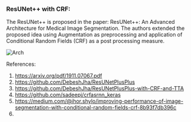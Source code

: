 ### ResUNet++ with CRF:

The ResUNet++ is proposed in the paper: ResUNet++: An Advanced Architecture for Medical Image Segmentation. The authors extended the proposed idea using Augmentation as preprocessing and application of Conditional Random Fields (CRF) as a post processing measure.

![Arch](https://github.com/DebeshJha/ResUNetPlusPlus)

References: 

1. https://arxiv.org/pdf/1911.07067.pdf
2. https://github.com/DebeshJha/ResUNetPlusPlus
3. https://github.com/DebeshJha/ResUNetPlusPlus-with-CRF-and-TTA
4. https://github.com/sadeepj/crfasrnn_keras
5. https://medium.com/@ihor.shylo/improving-performance-of-image-segmentation-with-conditional-random-fields-crf-8b93f7db396c
6. 
